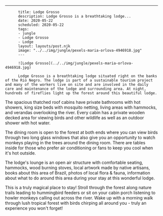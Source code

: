 ---
          title: Lodge Grosso
          description: Lodge Grosso is a breathtaking lodge...
          date: 2020-05-22
          scheduled: 2020-05-22
          tags:
          - jungle
          - Lodge Grosso
          - Lodge
          layout: layouts/post.njk
          image: "../../img/jungle/pexels-maria-orlova-4946918.jpg"
          ---
          
          ![Lodge Grosso](../../img/jungle/pexels-maria-orlova-4946918.jpg)
          
          Lodge Grosso is a breathtaking lodge situated right on the banks of the Rio Negro. The lodge is part of a sustainable tourism project and many of the workers live on site and are involved in the daily care and maintenance of the lodge and surrounding area. At night, hundreds of fireflies light up the forest around this beautiful lodge.



The spacious thatched roof cabins have private bathrooms with hot showers, king size beds with mosquito netting, living areas with hammocks, and verandas overlooking the river. Every cabin has a private wooden decked area for viewing birds and other wildlife as well as an outdoor shower with hot water.



The dining room is open to the forest at both ends where you can view birds through two long glass windows that also give you an opportunity to watch monkeys playing in the trees around the dining room. There are tables inside for those who prefer air conditioning or fans to keep you cool when it's hot outside.



The lodge's lounge is an open air structure with comfortable seating, hammocks, wood burning stoves, local artwork made by native artisans, books about this area of Brazil, photos of local flora & fauna, information about what to do around this area during your stay at this wonderful lodge.



This is a truly magical place to stay! Stroll through the forest along nature trails leading to hummingbird feeders or sit on your cabin porch listening to howler monkeys calling out across the river. Wake up with a morning walk through lush tropical forest with birds chirping all around you - truly an experience you won't forget!